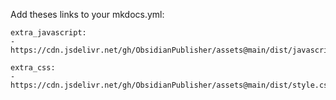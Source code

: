 Add theses links to your mkdocs.yml:
```
extra_javascript:
- https://cdn.jsdelivr.net/gh/ObsidianPublisher/assets@main/dist/javascript.js

extra_css:
- https://cdn.jsdelivr.net/gh/ObsidianPublisher/assets@main/dist/style.css
```